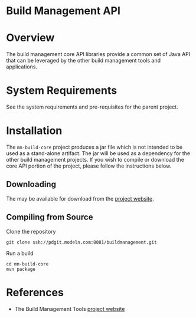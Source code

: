 Build Management API
====================

# Overview #
The build management core API libraries provide a common set of Java API
that can be leveraged by the other build management tools and applications.

# System Requirements #

See the system requirements and pre-requisites for the parent project.

# Installation #

The `mn-build-core` project produces a jar file which is not intended
to be used as a stand-alone artifact.  The jar will be used as a 
dependency for the other build management projects.  If you wish to
compile or download the core API portion of the project, please 
follow the instructions below.

## Downloading ##

The  may be available for download from the
[project website].

## Compiling from Source ##

Clone the repository

    git clone ssh://pdgit.modeln.com:8081/buildmanagement.git

Run a build

    cd mn-build-core
    mvn package



# References #

* The Build Management Tools [project website]
 
[project website]: http://buildmanagement.modeln.com

